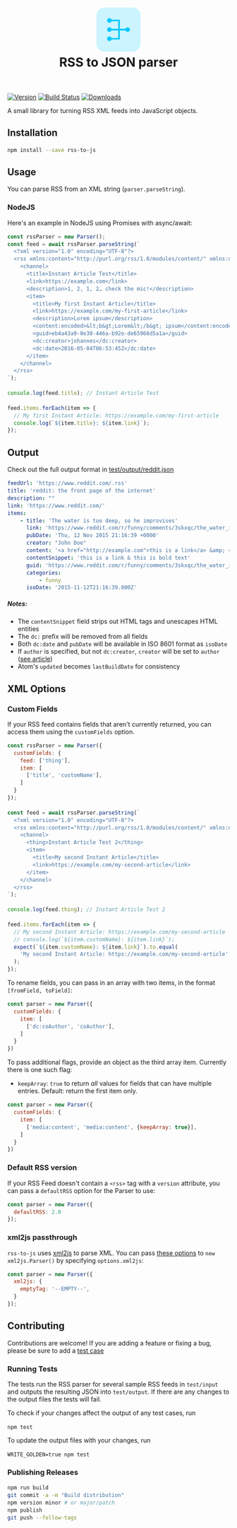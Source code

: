 <h1 align="center">
  <img src="logo.svg" width="100" alt="icon" draggable="false"><br>
  RSS to JSON parser
  <br>
  <br>
</h1>

[![Version][npm-image]][npm-link]
[![Build Status][build-image]][build-link]
[![Downloads][downloads-image]][npm-link]

[downloads-image]: https://img.shields.io/npm/dm/rss-to-js.svg
[npm-image]: https://img.shields.io/npm/v/rss-to-js.svg
[npm-link]: https://npmjs.org/package/rss-to-js
[build-image]: https://travis-ci.org/johannessanders/rss-to-js.svg?branch=master
[build-link]: https://travis-ci.org/johannessanders/rss-to-js

A small library for turning RSS XML feeds into JavaScript objects.

## Installation
```bash
npm install --save rss-to-js
```

## Usage
You can parse RSS from an XML string (`parser.parseString`).

### NodeJS
Here's an example in NodeJS using Promises with async/await:

```js
const rssParser = new Parser();
const feed = await rssParser.parseString(`
  <?xml version="1.0" encoding="UTF-8"?>
  <rss xmlns:content="http://purl.org/rss/1.0/modules/content/" xmlns:dc="http://purl.org/dc/elements/1.1/" version="2.0">
    <channel>
      <title>Instant Article Test</title>
      <link>https://example.com</link>
      <description>1, 2, 1, 2… check the mic!</description>
      <item>
        <title>My first Instant Article</title>
        <link>https://example.com/my-first-article</link>
        <description>Lorem ipsum</description>
        <content:encoded>&lt;b&gt;Lorem&lt;/b&gt; ipsum</content:encoded>
        <guid>eb4a43a9-0e30-446a-b92e-de65966d5a1a</guid>
        <dc:creator>johannes</dc:creator>
        <dc:date>2016-05-04T06:53:45Z</dc:date>
      </item>
    </channel>
  </rss>
`);

console.log(feed.title); // Instant Article Test

feed.items.forEach(item => {
  // My first Instant Article: https://example.com/my-first-article
  console.log(`${item.title}: ${item.link}`);
});
```

## Output

Check out the full output format in [test/output/reddit.json](test/output/reddit.json)

```yaml
feedUrl: 'https://www.reddit.com/.rss'
title: 'reddit: the front page of the internet'
description: ""
link: 'https://www.reddit.com/'
items:
    - title: 'The water is too deep, so he improvises'
      link: 'https://www.reddit.com/r/funny/comments/3skxqc/the_water_is_too_deep_so_he_improvises/'
      pubDate: 'Thu, 12 Nov 2015 21:16:39 +0000'
      creator: "John Doe"
      content: '<a href="http://example.com">this is a link</a> &amp; <b>this is bold text</b>'
      contentSnippet: 'this is a link & this is bold text'
      guid: 'https://www.reddit.com/r/funny/comments/3skxqc/the_water_is_too_deep_so_he_improvises/'
      categories:
          - funny
      isoDate: '2015-11-12T21:16:39.000Z'
```

##### Notes:
* The `contentSnippet` field strips out HTML tags and unescapes HTML entities
* The `dc:` prefix will be removed from all fields
* Both `dc:date` and `pubDate` will be available in ISO 8601 format as `isoDate`
* If `author` is specified, but not `dc:creator`, `creator` will be set to `author` ([see article](http://www.lowter.com/blogs/2008/2/9/rss-dccreator-author))
* Atom's `updated` becomes `lastBuildDate` for consistency

## XML Options

### Custom Fields
If your RSS feed contains fields that aren't currently returned, you can access them using the `customFields` option.

```js
const rssParser = new Parser({
  customFields: {
    feed: ['thing'],
    item: [
      ['title', 'customName'],
    ]
  }
});

const feed = await rssParser.parseString(`
  <?xml version="1.0" encoding="UTF-8"?>
  <rss xmlns:content="http://purl.org/rss/1.0/modules/content/" xmlns:dc="http://purl.org/dc/elements/1.1/" version="2.0">
    <channel>
      <thing>Instant Article Test 2</thing>
      <item>
        <title>My second Instant Article</title>
        <link>https://example.com/my-second-article</link>
      </item>
    </channel>
  </rss>
`);

console.log(feed.thing); // Instant Article Test 2

feed.items.forEach(item => {
  // My second Instant Article: https://example.com/my-second-article
  // console.log(`${item.customName}: ${item.link}`); 
  expect(`${item.customName}: ${item.link}`).to.equal(
    'My second Instant Article: https://example.com/my-second-article'
  );
});
```

To rename fields, you can pass in an array with two items, in the format `[fromField, toField]`:

```js
const parser = new Parser({
  customFields: {
    item: [
      ['dc:coAuthor', 'coAuthor'],
    ]
  }
})
```

To pass additional flags, provide an object as the third array item. Currently there is one such flag:

* `keepArray`: `true` to return *all* values for fields that can have multiple entries. Default: return the first item only.

```js
const parser = new Parser({
  customFields: {
    item: [
      ['media:content', 'media:content', {keepArray: true}],
    ]
  }
})
```

### Default RSS version
If your RSS Feed doesn't contain a `<rss>` tag with a `version` attribute,
you can pass a `defaultRSS` option for the Parser to use:
```js
const parser = new Parser({
  defaultRSS: 2.0
});
```


### xml2js passthrough
`rss-to-js` uses [xml2js](https://github.com/Leonidas-from-XIV/node-xml2js)
to parse XML. You can pass [these options](https://github.com/Leonidas-from-XIV/node-xml2js#options)
to `new xml2js.Parser()` by specifying `options.xml2js`:

```js
const parser = new Parser({
  xml2js: {
    emptyTag: '--EMPTY--',
  }
});
```

## Contributing
Contributions are welcome! If you are adding a feature or fixing a bug, please be sure to add a [test case](https://github.com/johannessanders/rss-to-js/tree/master/test/input)

### Running Tests
The tests run the RSS parser for several sample RSS feeds in `test/input` and outputs the resulting JSON into `test/output`. If there are any changes to the output files the tests will fail.

To check if your changes affect the output of any test cases, run

`npm test`

To update the output files with your changes, run

`WRITE_GOLDEN=true npm test`

### Publishing Releases
```bash
npm run build
git commit -a -m "Build distribution"
npm version minor # or major/patch
npm publish
git push --follow-tags
```
